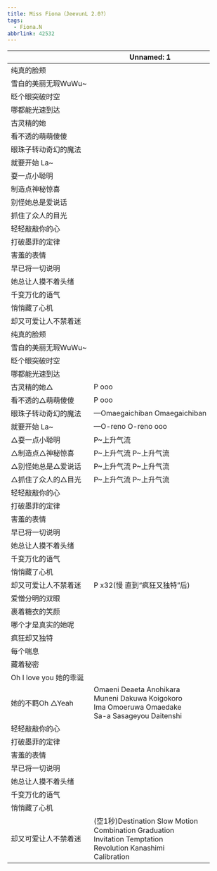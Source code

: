 ```yaml
---
title: Miss Fiona（JeevunL 2.0?）
tags:
  - Fiona.N
abbrlink: 42532
---
```

|      |Unnamed: 1|
|--|--|
|纯真的脸颊|      |
|雪白的美丽无瑕WuWu~|      |
|眨个眼突破时空|      |
|哪都能光速到达|      |
|古灵精的她|      |
|看不透的萌萌傻傻|      |
|眼珠子转动奇幻的魔法|      |
|就要开始 La~|      |
|耍一点小聪明|      |
|制造点神秘惊喜|      |
|别怪她总是爱说话|      |
|抓住了众人的目光|      |
|轻轻敲敲你的心|      |
|打破墨菲的定律|      |
|害羞的表情|      |
|早已将一切说明|      |
|她总让人摸不着头绪|      |
|千变万化的语气|      |
|悄悄藏了心机|      |
|却又可爱让人不禁着迷|      |
|纯真的脸颊|      |
|雪白的美丽无瑕WuWu~|      |
|眨个眼突破时空|      |
|哪都能光速到达|      |
|古灵精的她△|P ooo|
|看不透的△萌萌傻傻|P ooo|
|眼珠子转动奇幻的魔法|—Omaegaichiban Omaegaichiban|
|就要开始 La~|—O-reno O-reno ooo|
|△耍一点小聪明|P~上升气流|
|△制造点△神秘惊喜|P~上升气流 P~上升气流|
|△别怪她总是△爱说话|P~上升气流 P~上升气流|
|△抓住了众人的△目光|P~上升气流 P~上升气流|
|轻轻敲敲你的心|      |
|打破墨菲的定律|      |
|害羞的表情|      |
|早已将一切说明|      |
|她总让人摸不着头绪|      |
|千变万化的语气|      |
|悄悄藏了心机|      |
|却又可爱让人不禁着迷|P x32(慢 直到“疯狂又独特”后)|
|爱憎分明的双眼|      |
|裹着糖衣的笑颜|      |
|哪个才是真实的她呢|      |
|疯狂却又独特|      |
|每个喘息|      |
|藏着秘密|      |
|Oh I love you 她的乖诞|      |
|她的不羁Oh △Yeah|Omaeni Deaeta Anohikara<br>Muneni Dakuwa Koigokoro<br>Ima Omoeruwa Omaedake<br>Sa-a Sasageyou Daitenshi|
|轻轻敲敲你的心|      |
|打破墨菲的定律|      |
|害羞的表情|      |
|早已将一切说明|      |
|她总让人摸不着头绪|      |
|千变万化的语气|      |
|悄悄藏了心机|      |
|却又可爱让人不禁着迷|(空1秒)Destination Slow Motion<br>Combination Graduation<br>Invitation Temptation<br>Revolution Kanashimi<br>Calibration|